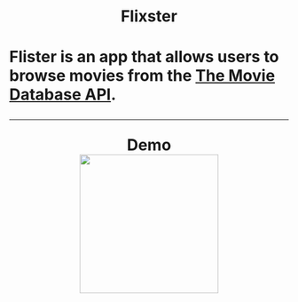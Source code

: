 <h1 align="center"> Flixster <h1>

Flister is an app that allows users to browse movies from the [The Movie Database API](http://docs.themoviedb.apiary.io/#).

---
 

<p align="center">  Demo<br>
   <img src="flixster.gif" width=250><br>
 </p>
